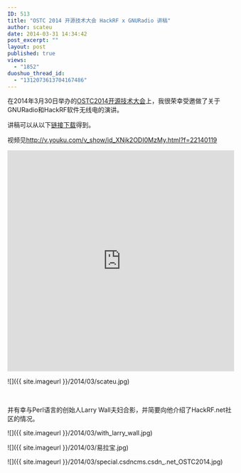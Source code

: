 ```yaml
---
ID: 513
title: "OSTC 2014 开源技术大会 HackRF x GNURadio 讲稿"
author: scateu
date: 2014-03-31 14:34:42
post_excerpt: ""
layout: post
published: true
views:
  - "1852"
duoshuo_thread_id:
  - "1312073613704167486"
---
```

在2014年3月30日举办的<a href="http://special.csdncms.csdn.net/OSTC2014/">OSTC2014开源技术大会</a>上，我很荣幸受邀做了关于GNURadio和HackRF软件无线电的演讲。

讲稿可以从以下<a href="http://pan.baidu.com/s/1pJsbFgn">链接下载</a>得到。

视频见<a href="http://v.youku.com/v_show/id_XNjk2ODI0MzMy.html?f=22140119">http://v.youku.com/v_show/id_XNjk2ODI0MzMy.html?f=22140119</a>

<iframe width="510" height="498" src="http://player.youku.com/embed/XNjk2ODI0MzMy" frameborder="0" allowfullscreen="allowfullscreen"></iframe>

<script class="speakerdeck-embed" src="//speakerdeck.com/assets/embed.js" async="" data-id="6beb73e09acc0131dca20e917132b1d3" data-ratio="1.33333333333333"></script>

![]({{ site.imageurl }}/2014/03/scateu.jpg)

&nbsp;

并有幸与Perl语言的创始人Larry Wall夫妇合影，并简要向他介绍了HackRF.net社区的情况。

![]({{ site.imageurl }}/2014/03/with_larry_wall.jpg)

![]({{ site.imageurl }}/2014/03/易拉宝.jpg)

![]({{ site.imageurl }}/2014/03/special.csdncms.csdn_.net_OSTC2014.jpg)

&nbsp;
